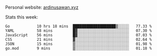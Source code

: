 Personal website: [ardinusawan.xyz](https://ardinusawan.xyz)

Stats this week:
<!--START_SECTION:waka-->

```text
Go            10 hrs 18 mins  ███████████████████▒░░░░░   77.33 %
YAML          58 mins         █▓░░░░░░░░░░░░░░░░░░░░░░░   07.30 %
JavaScript    56 mins         █▓░░░░░░░░░░░░░░░░░░░░░░░   07.03 %
CSS           21 mins         ▓░░░░░░░░░░░░░░░░░░░░░░░░   02.64 %
JSON          15 mins         ▒░░░░░░░░░░░░░░░░░░░░░░░░   01.98 %
go.mod        9 mins          ▒░░░░░░░░░░░░░░░░░░░░░░░░   01.18 %
```

<!--END_SECTION:waka-->
